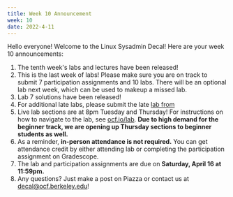 ```yaml
---
title: Week 10 Announcement
week: 10
date: 2022-4-11
---
```


Hello everyone! Welcome to the Linux Sysadmin Decal! Here are your week 10 announcements:

1. The tenth week's labs and lectures have been released!
2. This is the last week of labs! Please make sure you are on track to submit 7 participation assignments and 10 labs. There will be an optional lab next week, which can be used to makeup a missed lab.
3. Lab 7 solutions have been released!
4. For additional late labs, please submit the late [lab from](https://docs.google.com/forms/d/e/1FAIpQLSde6CIiaA1Z-U3vSxDU_AbmyyWKEVPKa-vhHEysltLsG2de3A/viewform)
5. Live lab sections are at 8pm Tuesday and Thursday! For instructions on how to navigate to the lab, see [ocf.io/lab](https://ocf.io/lab). **Due to high demand for the beginner track, we are opening up Thursday sections to beginner students as well.**
6. As a reminder, **in-person attendance is not required.** You can get attendance credit by either attending lab or completing the participation assignment on Gradescope.
7. The lab and participation assignments are due on **Saturday, April 16 at 11:59pm.**
8. Any questions? Just make a post on Piazza or contact us at [decal@ocf.berkeley.edu](mailto:decal@ocf.berkeley.edu)!
